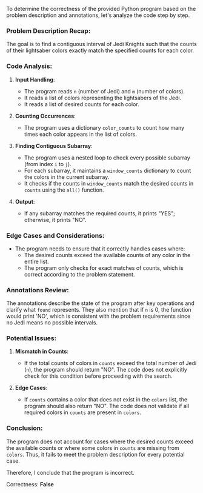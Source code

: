 To determine the correctness of the provided Python program based on the problem description and annotations, let's analyze the code step by step.

### Problem Description Recap:
The goal is to find a contiguous interval of Jedi Knights such that the counts of their lightsaber colors exactly match the specified counts for each color.

### Code Analysis:
1. **Input Handling**:
   - The program reads `n` (number of Jedi) and `m` (number of colors).
   - It reads a list of colors representing the lightsabers of the Jedi.
   - It reads a list of desired counts for each color.

2. **Counting Occurrences**:
   - The program uses a dictionary `color_counts` to count how many times each color appears in the list of colors.

3. **Finding Contiguous Subarray**:
   - The program uses a nested loop to check every possible subarray (from index `i` to `j`).
   - For each subarray, it maintains a `window_counts` dictionary to count the colors in the current subarray.
   - It checks if the counts in `window_counts` match the desired counts in `counts` using the `all()` function.

4. **Output**:
   - If any subarray matches the required counts, it prints "YES"; otherwise, it prints "NO".

### Edge Cases and Considerations:
- The program needs to ensure that it correctly handles cases where:
  - The desired counts exceed the available counts of any color in the entire list.
  - The program only checks for exact matches of counts, which is correct according to the problem statement.

### Annotations Review:
The annotations describe the state of the program after key operations and clarify what `found` represents. They also mention that if `n` is 0, the function would print 'NO', which is consistent with the problem requirements since no Jedi means no possible intervals.

### Potential Issues:
1. **Mismatch in Counts**:
   - If the total counts of colors in `counts` exceed the total number of Jedi (`n`), the program should return "NO". The code does not explicitly check for this condition before proceeding with the search.

2. **Edge Cases**:
   - If `counts` contains a color that does not exist in the `colors` list, the program should also return "NO". The code does not validate if all required colors in `counts` are present in `colors`.

### Conclusion:
The program does not account for cases where the desired counts exceed the available counts or where some colors in `counts` are missing from `colors`. Thus, it fails to meet the problem description for every potential case.

Therefore, I conclude that the program is incorrect.

Correctness: **False**